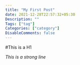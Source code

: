 ```yaml
---
title: "My First Post"
date: 2021-12-28T22:57:32+05:30
Description: ""
Tags: ["tag"]
Categories: ["category"]
DisableComments: false
---
```

#This is a H1

*This is a strong line*
